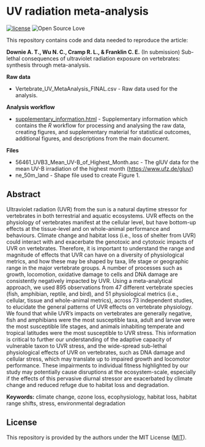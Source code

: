 # UV radiation meta-analysis
[![license](https://img.shields.io/badge/license-MIT%20+%20file%20LICENSE-lightgrey.svg)](https://choosealicense.com/)
![Open Source
Love](https://badges.frapsoft.com/os/v2/open-source.svg?v=103)

This repository contains code and data needed to reproduce the article:

**Downie A. T., Wu N. C., Cramp R. L., & Franklin C. E.** (In submission) Sub-lethal consequences of ultraviolet radiation exposure on vertebrates: synthesis through meta-analysis.

**Raw data**
- Vertebrate_UV_MetaAnalysis_FINAL.csv - Raw data used for the analysis.

**Analysis workflow**
- [supplementary_information.html](https://nicholaswunz.github.io/chytrid-meta-analysis/supplementary_information.html) - Supplementary information which contains the *R* workflow for processing and analysing the raw data, creating figures, and supplementary material for statistical outcomes, additional figures, and descriptions from the main document.

**Files**
- 56461_UVB3_Mean_UV-B_of_Highest_Month.asc - The glUV data for the mean UV-B irradiation of the highest month (https://www.ufz.de/gluv/)
- ne_50m_land - Shape file used to create Figure 1.

## Abstract
Ultraviolet radiation (UVR) from the sun is a natural daytime stressor for vertebrates in both terrestrial and aquatic ecosystems. UVR effects on the physiology of vertebrates manifest at the cellular level, but have bottom-up effects at the tissue-level and on whole-animal performance and behaviours. Climate change and habitat loss (i.e., loss of shelter from UVR) could interact with and exacerbate the genotoxic and cytotoxic impacts of UVR on vertebrates. Therefore, it is important to understand the range and magnitude of effects that UVR can have on a diversity of physiological metrics, and how these may be shaped by taxa, life stage or geographic range in the major vertebrate groups. A number of processes such as growth, locomotion, oxidative damage to cells and DNA damage are consistently negatively impacted by UVR. Using a meta-analytical approach, we used 895 observations from 47 different vertebrate species (fish, amphibian, reptile, and bird), and 51 physiological metrics (i.e., cellular, tissue and whole-animal metrics), across 73 independent studies, to elucidate the general patterns of UVR effects on vertebrate physiology. We found that while UVR’s impacts on vertebrates are generally negative, fish and amphibians were the most susceptible taxa, adult and larvae were the most susceptible life stages, and animals inhabiting temperate and tropical latitudes were the most susceptible to UVR stress. This information is critical to further our understanding of the adaptive capacity of vulnerable taxon to UVR stress, and the wide-spread sub-lethal physiological effects of UVR on vertebrates, such as DNA damage and cellular stress, which may translate up to impaired growth and locomotor performance. These impairments to individual fitness highlighted by our study may potentially cause disruptions at the ecosystem-scale, especially if the effects of this pervasive diurnal stressor are exacerbated by climate change and reduced refuge due to habitat loss and degradation.

**Keywords:** climate change, ozone loss, ecophysiology, habitat loss, habitat range shifts, stress, environmental degradation

## License
This repository is provided by the authors under the MIT License ([MIT](http://opensource.org/licenses/MIT)).
